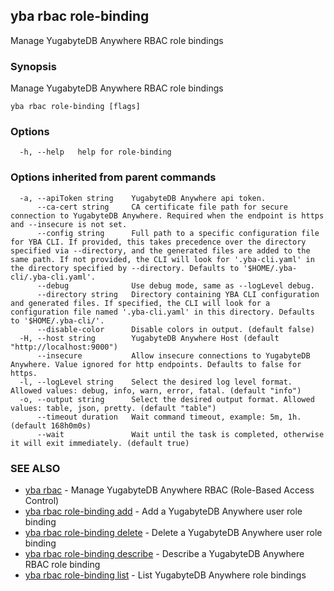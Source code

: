 ## yba rbac role-binding

Manage YugabyteDB Anywhere RBAC role bindings

### Synopsis

Manage YugabyteDB Anywhere RBAC role bindings

```
yba rbac role-binding [flags]
```

### Options

```
  -h, --help   help for role-binding
```

### Options inherited from parent commands

```
  -a, --apiToken string    YugabyteDB Anywhere api token.
      --ca-cert string     CA certificate file path for secure connection to YugabyteDB Anywhere. Required when the endpoint is https and --insecure is not set.
      --config string      Full path to a specific configuration file for YBA CLI. If provided, this takes precedence over the directory specified via --directory, and the generated files are added to the same path. If not provided, the CLI will look for '.yba-cli.yaml' in the directory specified by --directory. Defaults to '$HOME/.yba-cli/.yba-cli.yaml'.
      --debug              Use debug mode, same as --logLevel debug.
      --directory string   Directory containing YBA CLI configuration and generated files. If specified, the CLI will look for a configuration file named '.yba-cli.yaml' in this directory. Defaults to '$HOME/.yba-cli/'.
      --disable-color      Disable colors in output. (default false)
  -H, --host string        YugabyteDB Anywhere Host (default "http://localhost:9000")
      --insecure           Allow insecure connections to YugabyteDB Anywhere. Value ignored for http endpoints. Defaults to false for https.
  -l, --logLevel string    Select the desired log level format. Allowed values: debug, info, warn, error, fatal. (default "info")
  -o, --output string      Select the desired output format. Allowed values: table, json, pretty. (default "table")
      --timeout duration   Wait command timeout, example: 5m, 1h. (default 168h0m0s)
      --wait               Wait until the task is completed, otherwise it will exit immediately. (default true)
```

### SEE ALSO

* [yba rbac](yba_rbac.md)	 - Manage YugabyteDB Anywhere RBAC (Role-Based Access Control)
* [yba rbac role-binding add](yba_rbac_role-binding_add.md)	 - Add a YugabyteDB Anywhere user role binding
* [yba rbac role-binding delete](yba_rbac_role-binding_delete.md)	 - Delete a YugabyteDB Anywhere user role binding
* [yba rbac role-binding describe](yba_rbac_role-binding_describe.md)	 - Describe a YugabyteDB Anywhere RBAC role binding
* [yba rbac role-binding list](yba_rbac_role-binding_list.md)	 - List YugabyteDB Anywhere role bindings

